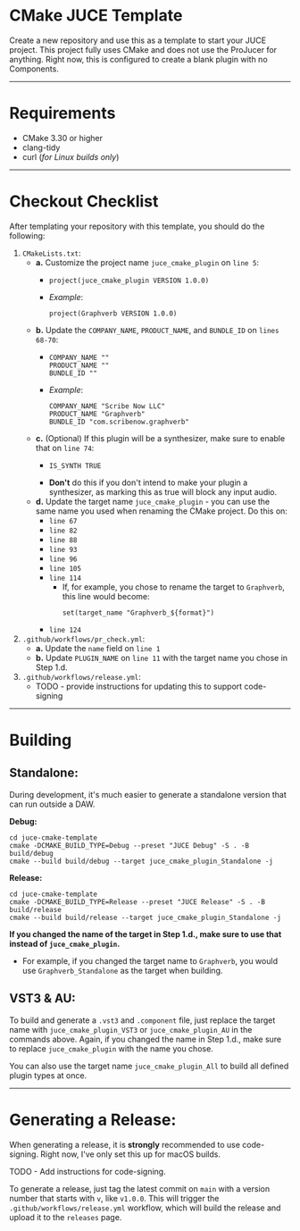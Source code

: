 # CMake JUCE Template

Create a new repository and use this as a template to start your JUCE project.
This project fully uses CMake and does not use the ProJucer for anything. Right
now, this is configured to create a blank plugin with no Components. 

- - -
# Requirements

- CMake 3.30 or higher
- clang-tidy
- curl (_for Linux builds only_)

- - -
# Checkout Checklist

After templating your repository with this template, you should do the 
following:
1. `CMakeLists.txt`:
    - **a.** Customize the project name `juce_cmake_plugin` on `line 5`:
        - ```
          project(juce_cmake_plugin VERSION 1.0.0)
          ``` 
        - _Example_:
          ```
          project(Graphverb VERSION 1.0.0)
          ``` 
    - **b.** Update the `COMPANY_NAME`, `PRODUCT_NAME`, and `BUNDLE_ID` on `lines 68-70`:
        - ```
          COMPANY_NAME ""
          PRODUCT_NAME ""
          BUNDLE_ID ""
          ```
        - _Example_:
          ```
          COMPANY_NAME "Scribe Now LLC"
          PRODUCT_NAME "Graphverb"
          BUNDLE_ID "com.scribenow.graphverb"
          ``` 
    - **c.** (Optional) If this plugin will be a synthesizer, make sure to enable
          that on `line 74`:
        - ```
          IS_SYNTH TRUE
          ``` 
        - **Don't** do this if you don't intend to make your plugin a synthesizer,
          as marking this as true will block any input audio.
    - **d.** Update the target name `juce_cmake_plugin` - you can use the same name
          you used when renaming the CMake project. Do this on:
        - `line 67`
        - `line 82`
        - `line 88`
        - `line 93`
        - `line 96`
        - `line 105`
        - `line 114`
            - If, for example, you chose to rename the target to `Graphverb`, 
              this line would become:
              ```
              set(target_name "Graphverb_${format}")
              ```
        - `line 124`
2. `.github/workflows/pr_check.yml`:
    - **a.** Update the `name` field on `line 1`
    - **b.** Update `PLUGIN_NAME` on `line 11` with the target name you chose in 
          Step 1.d.
3. `.github/workflows/release.yml`:
    - TODO - provide instructions for updating this to support code-signing



- - -
# Building

## Standalone:
During development, it's much easier to generate a standalone version that can 
run outside a DAW. 

**Debug:**
```
cd juce-cmake-template
cmake -DCMAKE_BUILD_TYPE=Debug --preset "JUCE Debug" -S . -B build/debug
cmake --build build/debug --target juce_cmake_plugin_Standalone -j
```

**Release:**
```
cd juce-cmake-template
cmake -DCMAKE_BUILD_TYPE=Release --preset "JUCE Release" -S . -B build/release
cmake --build build/release --target juce_cmake_plugin_Standalone -j
```

**If you changed the name of the target in Step 1.d., make sure to use that 
instead of `juce_cmake_plugin`.**
- For example, if you changed the target name to `Graphverb`, you would use 
  `Graphverb_Standalone` as the target when building.

## VST3 & AU:

To build and generate a `.vst3` and `.component` file, just replace the target
name with `juce_cmake_plugin_VST3` or `juce_cmake_plugin_AU` in the
commands above. Again, if you changed the name in Step 1.d., make sure to
replace `juce_cmake_plugin` with the name you chose.

You can also use the target name `juce_cmake_plugin_All` to build all defined 
plugin types at once.

- - - 
# Generating a Release:

When generating a release, it is __strongly__ recommended to use code-signing. 
Right now, I've only set this up for macOS builds.

TODO - Add instructions for code-signing.

To generate a release, just tag the latest commit on `main` with a version 
number that starts with `v`, like `v1.0.0`. This will trigger the 
`.github/workflows/release.yml` workflow, which will build the release and
upload it to the `releases` page.